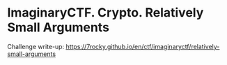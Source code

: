# ImaginaryCTF. Crypto. Relatively Small Arguments

Challenge write-up: https://7rocky.github.io/en/ctf/imaginaryctf/relatively-small-arguments
